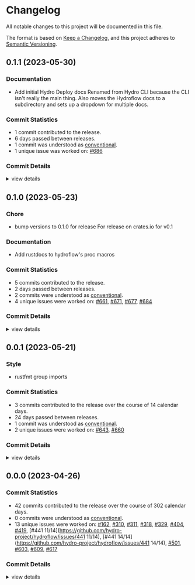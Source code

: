 # Changelog

All notable changes to this project will be documented in this file.

The format is based on [Keep a Changelog](https://keepachangelog.com/en/1.0.0/),
and this project adheres to [Semantic Versioning](https://semver.org/spec/v2.0.0.html).

## 0.1.1 (2023-05-30)

### Documentation

 - <csr-id-28c90251dd877dd84f28886eecb7b366abf3d45b/> Add initial Hydro Deploy docs
   Renamed from Hydro CLI because the CLI isn't really the main thing. Also moves the Hydroflow docs to a subdirectory and sets up a dropdown for multiple docs.

### Commit Statistics

<csr-read-only-do-not-edit/>

 - 1 commit contributed to the release.
 - 6 days passed between releases.
 - 1 commit was understood as [conventional](https://www.conventionalcommits.org).
 - 1 unique issue was worked on: [#686](https://github.com/hydro-project/hydroflow/issues/686)

### Commit Details

<csr-read-only-do-not-edit/>

<details><summary>view details</summary>

 * **[#686](https://github.com/hydro-project/hydroflow/issues/686)**
    - Add initial Hydro Deploy docs ([`28c9025`](https://github.com/hydro-project/hydroflow/commit/28c90251dd877dd84f28886eecb7b366abf3d45b))
</details>

## 0.1.0 (2023-05-23)

<csr-id-52ee8f8e443f0a8b5caf92d2c5f028c00302a79b/>

### Chore

 - <csr-id-52ee8f8e443f0a8b5caf92d2c5f028c00302a79b/> bump versions to 0.1.0 for release
   For release on crates.io for v0.1

### Documentation

 - <csr-id-a8957ec4457aae1cfd6fae031bede5e3f4fcc75d/> Add rustdocs to hydroflow's proc macros

### Commit Statistics

<csr-read-only-do-not-edit/>

 - 5 commits contributed to the release.
 - 2 days passed between releases.
 - 2 commits were understood as [conventional](https://www.conventionalcommits.org).
 - 4 unique issues were worked on: [#661](https://github.com/hydro-project/hydroflow/issues/661), [#671](https://github.com/hydro-project/hydroflow/issues/671), [#677](https://github.com/hydro-project/hydroflow/issues/677), [#684](https://github.com/hydro-project/hydroflow/issues/684)

### Commit Details

<csr-read-only-do-not-edit/>

<details><summary>view details</summary>

 * **[#661](https://github.com/hydro-project/hydroflow/issues/661)**
    - Add hydroflow_{test, main} so that hydroflow is actually singlethreaded ([`f61054e`](https://github.com/hydro-project/hydroflow/commit/f61054eaeca6fab1ab0cb588b7ed546b87772e91))
 * **[#671](https://github.com/hydro-project/hydroflow/issues/671)**
    - Migrate docs to a unified Docusuarus site ([`feed326`](https://github.com/hydro-project/hydroflow/commit/feed3268c0aabeb027b19abd9ed06c565a0462f4))
 * **[#677](https://github.com/hydro-project/hydroflow/issues/677)**
    - Add rustdocs to hydroflow's proc macros ([`a8957ec`](https://github.com/hydro-project/hydroflow/commit/a8957ec4457aae1cfd6fae031bede5e3f4fcc75d))
 * **[#684](https://github.com/hydro-project/hydroflow/issues/684)**
    - Bump versions to 0.1.0 for release ([`52ee8f8`](https://github.com/hydro-project/hydroflow/commit/52ee8f8e443f0a8b5caf92d2c5f028c00302a79b))
 * **Uncategorized**
    - Release hydroflow_cli_integration v0.1.0, hydroflow_internalmacro v0.1.0, hydroflow_lang v0.1.0, hydroflow_datalog_core v0.1.0, hydroflow_datalog v0.1.0, hydroflow_macro v0.1.0, lattices v0.1.1, hydroflow v0.1.0 ([`7324974`](https://github.com/hydro-project/hydroflow/commit/73249744293c9b89cbaa2d84b23ca3f25b00ae4e))
</details>

## 0.0.1 (2023-05-21)

<csr-id-20a1b2c0cd04a8b495a02ce345db3d48a99ea0e9/>

### Style

 - <csr-id-20a1b2c0cd04a8b495a02ce345db3d48a99ea0e9/> rustfmt group imports

### Commit Statistics

<csr-read-only-do-not-edit/>

 - 3 commits contributed to the release over the course of 14 calendar days.
 - 24 days passed between releases.
 - 1 commit was understood as [conventional](https://www.conventionalcommits.org).
 - 2 unique issues were worked on: [#643](https://github.com/hydro-project/hydroflow/issues/643), [#660](https://github.com/hydro-project/hydroflow/issues/660)

### Commit Details

<csr-read-only-do-not-edit/>

<details><summary>view details</summary>

 * **[#643](https://github.com/hydro-project/hydroflow/issues/643)**
    - Fix book operators build ([`30d68a6`](https://github.com/hydro-project/hydroflow/commit/30d68a6865ae9769b073d31c39ccf40f724355d9))
 * **[#660](https://github.com/hydro-project/hydroflow/issues/660)**
    - Rustfmt group imports ([`20a1b2c`](https://github.com/hydro-project/hydroflow/commit/20a1b2c0cd04a8b495a02ce345db3d48a99ea0e9))
 * **Uncategorized**
    - Release hydroflow_cli_integration v0.0.1, hydroflow_lang v0.0.1, hydroflow_datalog_core v0.0.1, hydroflow_datalog v0.0.1, hydroflow_macro v0.0.1, lattices v0.1.0, variadics v0.0.2, pusherator v0.0.1, hydroflow v0.0.2 ([`809395a`](https://github.com/hydro-project/hydroflow/commit/809395acddb78949d7a2bf036e1a94972f23b1ad))
</details>

## 0.0.0 (2023-04-26)

### Commit Statistics

<csr-read-only-do-not-edit/>

 - 42 commits contributed to the release over the course of 302 calendar days.
 - 0 commits were understood as [conventional](https://www.conventionalcommits.org).
 - 13 unique issues were worked on: [#162](https://github.com/hydro-project/hydroflow/issues/162), [#310](https://github.com/hydro-project/hydroflow/issues/310), [#311](https://github.com/hydro-project/hydroflow/issues/311), [#318](https://github.com/hydro-project/hydroflow/issues/318), [#329](https://github.com/hydro-project/hydroflow/issues/329), [#404](https://github.com/hydro-project/hydroflow/issues/404), [#419](https://github.com/hydro-project/hydroflow/issues/419), [#441 11/14](https://github.com/hydro-project/hydroflow/issues/441 11/14), [#441 14/14](https://github.com/hydro-project/hydroflow/issues/441 14/14), [#501](https://github.com/hydro-project/hydroflow/issues/501), [#603](https://github.com/hydro-project/hydroflow/issues/603), [#609](https://github.com/hydro-project/hydroflow/issues/609), [#617](https://github.com/hydro-project/hydroflow/issues/617)

### Commit Details

<csr-read-only-do-not-edit/>

<details><summary>view details</summary>

 * **[#162](https://github.com/hydro-project/hydroflow/issues/162)**
    - SerdeGraph from parser to be callable at runtime ([`17dd150`](https://github.com/hydro-project/hydroflow/commit/17dd1500be1dab5f7abbd498d8f96b6ed00dba59))
 * **[#310](https://github.com/hydro-project/hydroflow/issues/310)**
    - Sort ops while generating the op doc in the book ([`8193409`](https://github.com/hydro-project/hydroflow/commit/8193409eff2e20c4c192b4435df609ea99ea5598))
 * **[#311](https://github.com/hydro-project/hydroflow/issues/311)**
    - Better autogen of input/output specs for ops docs ([`2cbd3e7`](https://github.com/hydro-project/hydroflow/commit/2cbd3e7757da427a47fdde74278de3ec8cbbf9fb))
 * **[#318](https://github.com/hydro-project/hydroflow/issues/318)**
    - Reintroduce code to generate streaming/blocking annotations in docs ([`9530fd7`](https://github.com/hydro-project/hydroflow/commit/9530fd7f501fd078972c6fefe3aa211f23bc1814))
 * **[#329](https://github.com/hydro-project/hydroflow/issues/329)**
    - Get hydroflow to compile to WASM ([`24354d2`](https://github.com/hydro-project/hydroflow/commit/24354d2e11c69e38e4e021aa4acf1525b376b2b1))
 * **[#404](https://github.com/hydro-project/hydroflow/issues/404)**
    - Fix op docs "blocking" to check elided port names, fix #400 ([`608e65b`](https://github.com/hydro-project/hydroflow/commit/608e65b61788376a06ab56b7f92dfd45820b4c0e))
 * **[#419](https://github.com/hydro-project/hydroflow/issues/419)**
    - Encapsulate `FlatGraph`, separate `FlatGraphBuilder` ([`fceaea5`](https://github.com/hydro-project/hydroflow/commit/fceaea5659ac76c2275c1487582a17b646858602))
 * **[#441 11/14](https://github.com/hydro-project/hydroflow/issues/441 11/14)**
    - Remove `FlatGraph`, unify under `PartitionedGraph` ([`b640b53`](https://github.com/hydro-project/hydroflow/commit/b640b532e34b29f44c768d523fbf780dba9785ff))
 * **[#441 14/14](https://github.com/hydro-project/hydroflow/issues/441 14/14)**
    - Cleanup graph docs, organize method names ([`09d3b57`](https://github.com/hydro-project/hydroflow/commit/09d3b57eb03f3920bd10f5c10277d3ef4f9cb0ec))
 * **[#501](https://github.com/hydro-project/hydroflow/issues/501)**
    - Preserve serialize diagnostics for hydroflow graph, stop emitting expected warnings in tests ([`0c810e5`](https://github.com/hydro-project/hydroflow/commit/0c810e5fdd3445923c0c7afbe651f2b4a72c115e))
 * **[#603](https://github.com/hydro-project/hydroflow/issues/603)**
    - Improve operator docs page ([`4241ca0`](https://github.com/hydro-project/hydroflow/commit/4241ca07bad6c8777b4e1a05c6c900cfa8276c81))
 * **[#609](https://github.com/hydro-project/hydroflow/issues/609)**
    - Update syn to 2.0 ([`2e7d802`](https://github.com/hydro-project/hydroflow/commit/2e7d8024f35893ef0abcb6851e370b00615f9562))
 * **[#617](https://github.com/hydro-project/hydroflow/issues/617)**
    - Update `Cargo.toml`s for publishing ([`a78ff9a`](https://github.com/hydro-project/hydroflow/commit/a78ff9aace6771787c2b72aad83be6ad8d49a828))
 * **Uncategorized**
    - Setup release workflow ([`108d0e9`](https://github.com/hydro-project/hydroflow/commit/108d0e933a08b183c4dadf8c3499e4946696e263))
    - Use `HydroflowGraph` for graph writing, delete `SerdeGraph` ([`d1ef14e`](https://github.com/hydro-project/hydroflow/commit/d1ef14ee459c51d5a2dd9e7ea03050772e14178c))
    - Refactor `FlatGraph` assembly into separate `FlatGraphBuilder` ([`9dd3bd9`](https://github.com/hydro-project/hydroflow/commit/9dd3bd91586966484abaf01c4330d831804b1983))
    - Emit type guards inline, configurable #263 ([`c6510da`](https://github.com/hydro-project/hydroflow/commit/c6510da4b4cb46ec026e3c1c69b5ce29b17c473c))
    - Separate surface doctests by operator ([`851d97d`](https://github.com/hydro-project/hydroflow/commit/851d97de7ba3435bac98264f4b8679973536486a))
    - Add `hydroflow_macr/build.rs` to autogen operator book docs ([`a5de404`](https://github.com/hydro-project/hydroflow/commit/a5de404cd06c10137f7584d152269327c698a65d))
    - Refactor out surface syntax diagnostics (error messages) ([`008425b`](https://github.com/hydro-project/hydroflow/commit/008425bb436042524f540fc05a855f5fa5535c76))
    - Enable partitioned output on hydroflow_parser! ([`4936198`](https://github.com/hydro-project/hydroflow/commit/4936198a2328057fa4115e38d49898bfd18fb3bb))
    - Add more tests, fix surface syntax bugs ([`eb62ef1`](https://github.com/hydro-project/hydroflow/commit/eb62ef1a47ec58abcf6a11745667e00d69df6d93))
    - Fix surface syntax macro import issues on internal doctests and examples ([`d0be1fa`](https://github.com/hydro-project/hydroflow/commit/d0be1fa76443a8adaa5a2d8ccc1f4e8a3db40280))
    - Cleanups, rename `hydroflow_core` to `hydroflow_lang` ([`c8f2b56`](https://github.com/hydro-project/hydroflow/commit/c8f2b56295555c04e8240432ff686d89fccef01c))
    - Make surface syntax macro fail early for better error messages ([`cbf8a62`](https://github.com/hydro-project/hydroflow/commit/cbf8a62ea24131b5092cb91aea5939764e681760))
    - Wip on codegen w/ some code cleanups ([`d29fb7f`](https://github.com/hydro-project/hydroflow/commit/d29fb7fc275c2774be3f5c08b75f12fdaf6970ff))
    - Add #![allow(clippy::explicit_auto_deref)] due to false positives ([`20382f1`](https://github.com/hydro-project/hydroflow/commit/20382f13d9baf49ee896a6c643bb25788aff2db0))
    - Cleanup and rearrange hydroflow_core graph code ([`49476d3`](https://github.com/hydro-project/hydroflow/commit/49476d397e14a8616e8a963451f19f9752befaa6))
    - Separate into FlatGraph and PartitionedGraph ([`13b7830`](https://github.com/hydro-project/hydroflow/commit/13b783098b5b87ff0e1819b5e5fbb16395c9e308))
    - Move hydroflow macro code into hydroflow_core ([`2623c70`](https://github.com/hydro-project/hydroflow/commit/2623c70b80431a0d6a5e3531f93e3248443af03a))
    - Fix unused method and complex type lints ([`70727c0`](https://github.com/hydro-project/hydroflow/commit/70727c04fd6062b9e6c01799dd87f94bada19cd3))
    - Display handoffs separately in mermaid ([`a913dc6`](https://github.com/hydro-project/hydroflow/commit/a913dc67655e5c934d05576e4bf8ecac9551afdf))
    - Add handling of multi-edges, insertion of handoffs ([`dc8f2db`](https://github.com/hydro-project/hydroflow/commit/dc8f2db9e02304964c2f36caa11891c971c385f7))
    - Subgraph partitioning algorithm working ([`cc8c29c`](https://github.com/hydro-project/hydroflow/commit/cc8c29ccb52e662b80989904b32bb7ef8b487c28))
    - Add checker for operator arity ([`8e7f85a`](https://github.com/hydro-project/hydroflow/commit/8e7f85a7681e62354d5640fd95a703247b984bfb))
    - Cleanup old code, add helpful comments ([`0fe0f40`](https://github.com/hydro-project/hydroflow/commit/0fe0f40dd49bcd1164032ea331f06c209de2ce16))
    - Add mermaid rendering of surface syntax ([`09c9647`](https://github.com/hydro-project/hydroflow/commit/09c964784006898825f1a91893dc20c30bc7853f))
    - New parsing with nice error messages ([`b896108`](https://github.com/hydro-project/hydroflow/commit/b896108792a809e4cbc5053d5214a891c37d330b))
    - WIP issues with keeping spans around, idx collision ([`c963290`](https://github.com/hydro-project/hydroflow/commit/c963290d0e838031d2e0b9a29ce89fb2af047629))
    - Parse updated arrow syntax ([`b7f131c`](https://github.com/hydro-project/hydroflow/commit/b7f131ce38cffc6c8491c778500ceb32d44221d8))
    - Implement basic arrow syntax ([`de8ed49`](https://github.com/hydro-project/hydroflow/commit/de8ed492c1220a131052544079085f44266fe87f))
    - Hydroflow_macro boilerplate ([`b2a8b85`](https://github.com/hydro-project/hydroflow/commit/b2a8b853907ee93ad02ceeb39b95da08a0970330))
</details>

